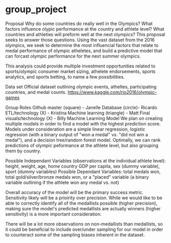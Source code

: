 # group_project
Proposal
Why do some countries do really well in the Olympics? What factors influence olypic performance at the country and athlete level? What countries and athleties will preform well at the next olympics? This proposal seeks to answer those questions. Using the vast dataset from the 2016 olympics, we seek to determine the most influencial factors that relate to medal performance of olympic atheletes, and build a predictive model that can forcast olympic performance for the next summer olympics.

This analysis could provide multiple investment opportunities related to sports/olympic consumer market sizing, athelete endorsements, sports analytics, and sports betting, to name a few possibilities.

Data set
Official dataset outlining olympic events, atheltes, participating countries, and medal counts. https://www.kaggle.com/rio2016/olympic-games

Group Roles
Github master (square) - Janelle
Database (circle)- Ricardo
ETL/technology (X) - Kristina
Machine learning (triangle) - Matt
Final visuals/technology (X) - Billy
Machine Learning Model
We plan on creating multiple models in order to find a model with the highest prediction score. Models under consideration are a simple linear regression, logistic regression (with a binary output of "won a medal" vs. "did not win a medal"), and a decision tree/random forest model. Optimally, we can rank predictions of olympic peformance at the athlete level, but also grouping them by country.

Possible Independant Variables (observations at the individual athlete level): height, weight, age, home country GDP per capita, sex (dummy variable), sport (dummy variables) Possible Dependant Variables: total medals won, total gold/silver/bronze medals won, or a "placed" variable (a binary variable outlining if the athlete won any medal vs. not)

Overall accuracy of the model will be the primary success metric. Sensitivity likely will be a prioirity over precision. While we would like to be able to correctly identify all of the medallists possible (higher precision), making sure the model's predicted medallists are actually winners (higher sensitivity) is a more important consideration.

There will be a lot more observations on non-medallists than medallists, so it could be beneficial to include over/under sampling for our model in order to counteract some of the sampling biases inherent in the dataset.
